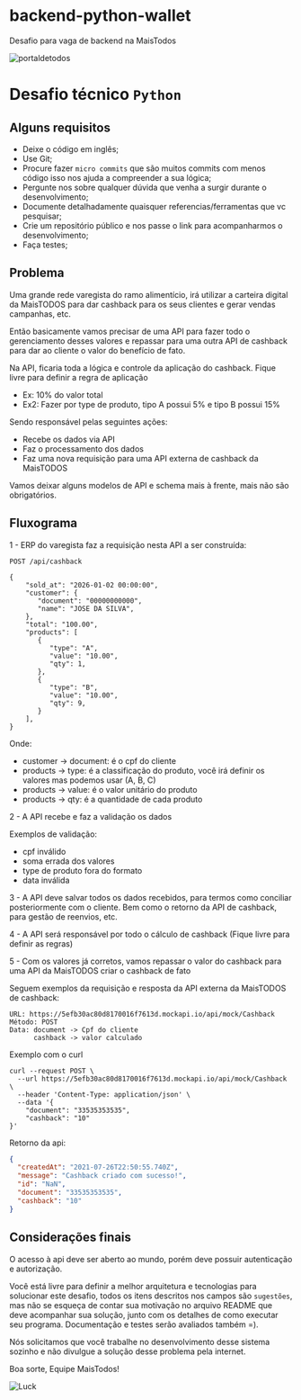 # backend-python-wallet

Desafio para vaga de backend na MaisTodos

![portaldetodos](https://avatars0.githubusercontent.com/u/56608703?s=400&u=ae31a7a07d28895589b42ed0fcfc102c3d5bccff&v=4)

Desafio técnico `Python`
========================


Alguns requisitos
-----------------
  - Deixe o código em inglês;
  - Use Git;
  - Procure fazer `micro commits` que são muitos commits com menos código isso nos ajuda a compreender a sua lógica;
  - Pergunte nos sobre qualquer dúvida que venha a surgir durante o desenvolvimento;
  - Documente detalhadamente quaisquer referencias/ferramentas que vc pesquisar;
  - Crie um repositório público e nos passe o link para acompanharmos o desenvolvimento;
  - Faça testes;


Problema
--------

Uma grande rede varegista do ramo alimentício, irá utilizar a carteira digital da MaisTODOS para dar cashback para os seus clientes e gerar vendas campanhas, etc.

Então basicamente vamos precisar de uma API para fazer todo o gerenciamento desses valores e repassar para uma outra API de cashback para dar ao cliente o valor do benefício de fato.

Na API, ficaria toda a lógica e controle da aplicação do cashback.
Fique livre para definir a regra de aplicação
- Ex: 10% do valor total
- Ex2: Fazer por type de produto, tipo A possui 5% e tipo B possui 15%

Sendo responsável pelas seguintes ações:
- Recebe os dados via API
- Faz o processamento dos dados
- Faz uma nova requisição para uma API externa de cashback da MaisTODOS

Vamos deixar alguns modelos de API e schema mais à frente, mais não são obrigatórios.


Fluxograma
----------

1 - ERP do varegista faz a requisição nesta API a ser construída:

```
POST /api/cashback 
```

```shell
{
    "sold_at": "2026-01-02 00:00:00",
    "customer": {
       "document": "00000000000",
       "name": "JOSE DA SILVA",
    },
    "total": "100.00",
    "products": [
       {
          "type": "A",
          "value": "10.00",
          "qty": 1,
       },
       {
          "type": "B",
          "value": "10.00",
          "qty": 9,
       }
    ],
}
```

Onde:
- customer -> document: é o cpf do cliente
- products -> type: é a classificação do produto, você irá definir os valores mas podemos usar (A, B, C)
- products -> value: é o valor unitário do produto
- products -> qty: é a quantidade de cada produto

2 - A API recebe e faz a validação os dados

Exemplos de validação:
- cpf inválido
- soma errada dos valores
- type de produto fora do formato
- data inválida

3 - A API deve salvar todos os dados recebidos, para termos como conciliar posteriormente com o cliente. Bem como o retorno da API de cashback, para gestão de reenvios, etc.

4 - A API será responsável por todo o cálculo de cashback (Fique livre para definir as regras)

5 - Com os valores já corretos, vamos repassar o valor do cashback para uma API da MaisTODOS criar o cashback de fato

Seguem exemplos da requisição e resposta da API externa da MaisTODOS de cashback:

```
URL: https://5efb30ac80d8170016f7613d.mockapi.io/api/mock/Cashback
Método: POST
Data: document -> Cpf do cliente
      cashback -> valor calculado
```

Exemplo com o curl

```curl
curl --request POST \
  --url https://5efb30ac80d8170016f7613d.mockapi.io/api/mock/Cashback \
  --header 'Content-Type: application/json' \
  --data '{
	"document": "33535353535",
	"cashback": "10"
}'
```

Retorno da api:

```json
{
  "createdAt": "2021-07-26T22:50:55.740Z",
  "message": "Cashback criado com sucesso!",
  "id": "NaN",
  "document": "33535353535",
  "cashback": "10"
}
```

Considerações finais
--------------------

O acesso à api deve ser aberto ao mundo, porém deve possuir autenticação e autorização.

Você está livre para definir a melhor arquitetura e tecnologias para solucionar este desafio, todos os itens descritos nos campos são `sugestões`, mas não se esqueça de contar sua motivação no arquivo README que deve acompanhar sua solução, junto com os detalhes de como executar seu programa. Documentação e testes serão avaliados também =).

Nós solicitamos que você trabalhe no desenvolvimento desse sistema sozinho e não divulgue a solução desse problema pela internet.

Boa sorte, Equipe MaisTodos!

![Luck](https://media.giphy.com/media/l49JHz7kJvl6MCj3G/giphy.gif)
